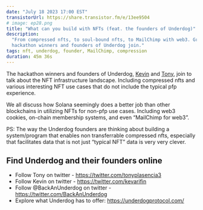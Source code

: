 ```yaml
---
date: "July 18 2023 17:00 EST"
transistorUrl: https://share.transistor.fm/e/13ee9504
# image: ep28.png
title: "What can you build with NFTs (feat. the founders of Underdog)"
description:
  "From compressed nfts, to soul-bound nfts, to MailChimp with web3. Grizzlython
  hackathon winners and founders of Underdog join."
tags: nft, underdog, founder, MailChimp, compression
duration: 45m 36s
---
```


The hackathon winners and founders of Underdog,
[Kevin](https://twitter.com/kevarifin) and
[Tony](https://twitter.com/tonyplasencia3), join to talk about the NFT
infrastructure landscape. Including compressed nfts and various interesting NFT
use cases that do not include the typical pfp experience.

We all discuss how Solana seemingly does a better job than other blockchains in
utilizing NFTs for non-pfp use cases. Including web3 cookies, on-chain
membership systems, and even “MailChimp for web3”.

PS: The way the Underdog founders are thinking about building a system/program
that enables non transferrable compressed nfts, especially that facilitates data
that is not just “typical NFT” data is very very clever.

## Find Underdog and their founders online

- Follow Tony on twitter - https://twitter.com/tonyplasencia3
- Follow Kevin on twitter - https://twitter.com/kevarifin
- Follow @BackAnUnderdog on twitter - https://twitter.com/BackAnUnderdog
- Explore what Underdog has to offer: https://underdogprotocol.com/

